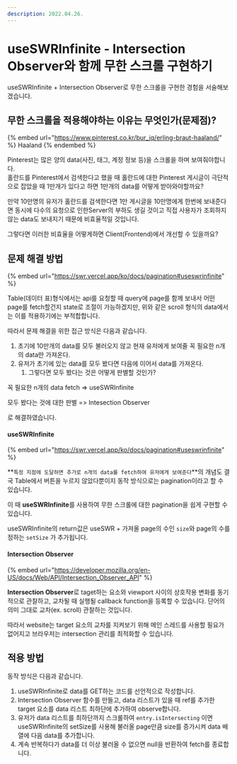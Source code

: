 ```yaml
---
description: 2022.04.26.
---
```


# useSWRInfinite - Intersection Observer와 함께 무한 스크롤 구현하기

useSWRInfinite + Intersection Observer로 무한 스크롤을 구현한 경험을 서술해보겠습니다.



## 무한 스크롤을 적용해야하는 이유는 무엇인가(문제점)?

{% embed url="https://www.pinterest.co.kr/bur_iq/erling-braut-haaland/" %}
Haaland
{% endembed %}

Pinterest는 많은 양의 data(사진, 태그, 계정 정보 등)을 스크롤을 하며 보여줘야합니다.\
홀란드를 Pinterest에서 검색한다고 했을 때 홀란드에 대한 Pinterest 게시글이 극단적으로 잡았을 때 1만개가 있다고 하면 1만개의 data를 어떻게 받아와야할까요?

만약 10만명의 유저가 홀란드를 검색한다면 1만 게시글을 10만명에게 한번에 보내준다면 동시에 다수의 요청으로 인한Server의 부하도 생길 것이고 직접 사용자가 조회하지 않는 data도 보내지기 때문에 비효율적일 것입니다.



그렇다면 이러한 비효율을 어떻게하면 Client(Frontend)에서 개선할 수 있을까요?



## 문제 해결 방법

{% embed url="https://swr.vercel.app/ko/docs/pagination#useswrinfinite" %}

Table(데이터 표)형식에서는 api를 요청할 때 query에 page를 함께 보내서 어떤 page를 fetch할건지 state로 조절이 가능하겠지만, 위와 같은 scroll 형식의 data에서는 이를 적용하기에는 부적합합니다.



따라서 문제 해결을 위한 접근 방식은 다음과 같습니다.

1. 초기에 10만개의 data를 모두 불러오지 않고 현재 유저에게 보여줄 꼭 필요한 n개의 data만 가져온다.
2. 유저가 초기에 있는 data를 모두 봤다면 다음에 이어서 data를 가져온다.
   1. 그렇다면 모두 봤다는 것은 어떻게 판별할 것인가?



꼭 필요한 n개의 data fetch => useSWRInfinite

모두 봤다는 것에 대한 판별 => Intesection Observer

로 해결하였습니다.&#x20;



#### useSWRInfinite

{% embed url="https://swr.vercel.app/ko/docs/pagination#useswrinfinite" %}

**`특정 지점에 도달하면 추가로 n개의 data를 fetch하여 유저에게 보여준다`**의 개념도 결국 Table에서 버튼을 누르지 않았다뿐이지 동작 방식으로는 pagination이라고 할 수 있습니다.

이 때 **useSWRInfinite**를 사용하여 무한 스크롤에 대한 pagination을 쉽게 구현할 수 있습니다.



useSWRInfinite의 return값은 useSWR + 가져올 page의 수인 `size`와 page의 수를 정하는 `setSize` 가 추가됩니다.



#### Intersection Observer

{% embed url="https://developer.mozilla.org/en-US/docs/Web/API/Intersection_Observer_API" %}

**Intersection Observer**로 taget하는 요소와 viewport 사이의 상호작용 변화를 동기적으로 관찰하고, 교차될 때 실행될 callback function을 등록할 수 있습니다. 단어의 의미 그대로 교차(ex. scroll) 관찰하는 것입니다.

따라서 website는 target 요소의 교차를 지켜보기 위해 메인 스레드를 사용할 필요가 없어지고 브라우저는 intersection 관리를 최적화할 수 있습니다.



## 적용 방법

동작 방식은 다음과 같습니다.

1. useSWRInfinite로 data를 GET하는 코드를 선언적으로 작성합니다.
2. Intersection Observer 함수를 만들고, data 리스트가 있을 때 ref를 추가한 target 요소를 data 리스트 최하단에 추가하여 observe합니다.
3. 유저가 data 리스트를 최하단까지 스크롤하여 `entry.isIntersecting` 이면 useSWRInfinite의 setSize를 사용해 불러올 page만큼 size를 증가시켜 data 배열에 다음 data를 추가합니다.
4. 계속 반복하다가 data를 더 이상 불러올 수 없으면 null을 반환하여 fetch를 종료합니다.



&#x20;
